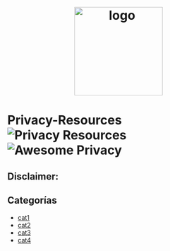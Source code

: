<h1 align="center">
 	<br>
 	  <img width="200" src="https://raw.githubusercontent.com/ramsal/Privacy-Resources/master/Privacy%20Resources.png" alt="logo">
  <br>
</h1>


# Privacy-Resources ![Privacy Resources](https://img.shields.io/badge/hardware-toolkit-red.svg) ![Awesome Privacy](https://img.shields.io/badge/awesome-hacking-green.svg)



<h2>Disclaimer:</h2>


## Categorías
 * [cat1](#cat1)
 * [cat2](#cat2)
 * [cat3](#cat3)
 * [cat4](#cat4)
